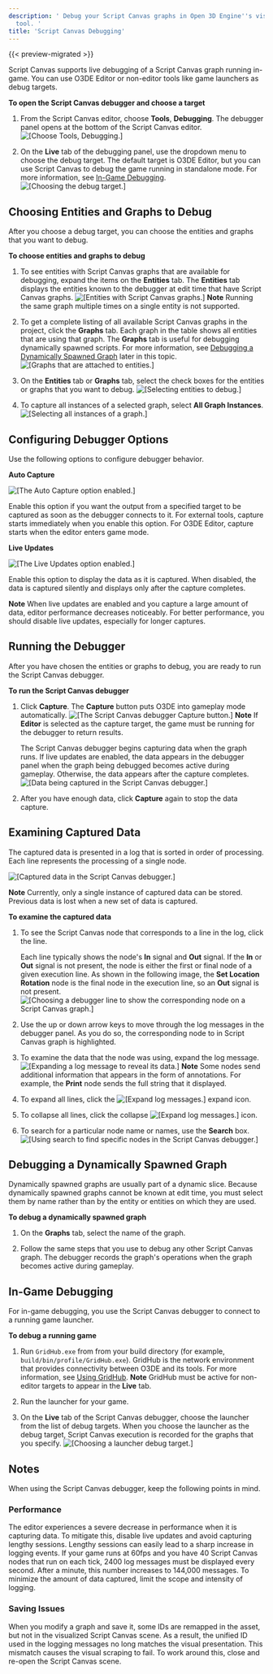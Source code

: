 ```yaml
---
description: ' Debug your Script Canvas graphs in Open 3D Engine''s visual scripting
  tool. '
title: 'Script Canvas Debugging'
---
```


{{< preview-migrated >}}

Script Canvas supports live debugging of a Script Canvas graph running in\-game. You can use O3DE Editor or non\-editor tools like game launchers as debug targets.

**To open the Script Canvas debugger and choose a target**

1. From the Script Canvas editor, choose **Tools**, **Debugging**. The debugger panel opens at the bottom of the Script Canvas editor.
![\[Choose Tools, Debugging.\]](/images/user-guide/scripting/script-canvas/script-canvas-debugging-1.png)

1. On the **Live** tab of the debugging panel, use the dropdown menu to choose the debug target. The default target is O3DE Editor, but you can use Script Canvas to debug the game running in standalone mode. For more information, see [In\-Game Debugging](#script-canvas-debugging-in-game).
![\[Choosing the debug target.\]](/images/user-guide/scripting/script-canvas/script-canvas-debugging-2.png)

## Choosing Entities and Graphs to Debug 

After you choose a debug target, you can choose the entities and graphs that you want to debug.

**To choose entities and graphs to debug**

1. To see entities with Script Canvas graphs that are available for debugging, expand the items on the **Entities** tab. The **Entities** tab displays the entities known to the debugger at edit time that have Script Canvas graphs.
![\[Entities with Script Canvas graphs.\]](/images/user-guide/scripting/script-canvas/script-canvas-debugging-3.png)
**Note**
Running the same graph multiple times on a single entity is not supported.

1. To get a complete listing of all available Script Canvas graphs in the project, click the **Graphs** tab. Each graph in the table shows all entities that are using that graph. The **Graphs** tab is useful for debugging dynamically spawned scripts. For more information, see [Debugging a Dynamically Spawned Graph](#script-canvas-debugging-debugging-a-dynamically-spawned-graph) later in this topic.
![\[Graphs that are attached to entities.\]](/images/user-guide/scripting/script-canvas/script-canvas-debugging-4.png)

1. On the **Entities** tab or **Graphs** tab, select the check boxes for the entities or graphs that you want to debug.
![\[Selecting entities to debug.\]](/images/user-guide/scripting/script-canvas/script-canvas-debugging-5.png)

1. To capture all instances of a selected graph, select **All Graph Instances**.
![\[Selecting all instances of a graph.\]](/images/user-guide/scripting/script-canvas/script-canvas-debugging-6.png)

## Configuring Debugger Options 

Use the following options to configure debugger behavior.

**Auto Capture**

![\[The Auto Capture option enabled.\]](/images/user-guide/scripting/script-canvas/script-canvas-debugging-7.png)

Enable this option if you want the output from a specified target to be captured as soon as the debugger connects to it. For external tools, capture starts immediately when you enable this option. For O3DE Editor, capture starts when the editor enters game mode.

**Live Updates**

![\[The Live Updates option enabled.\]](/images/user-guide/scripting/script-canvas/script-canvas-debugging-8.png)

Enable this option to display the data as it is captured. When disabled, the data is captured silently and displays only after the capture completes.

**Note**
When live updates are enabled and you capture a large amount of data, editor performance decreases noticeably. For better performance, you should disable live updates, especially for longer captures.

## Running the Debugger 

After you have chosen the entities or graphs to debug, you are ready to run the Script Canvas debugger.

**To run the Script Canvas debugger**

1. Click **Capture**. The **Capture** button puts O3DE into gameplay mode automatically.
![\[The Script Canvas debugger Capture button.\]](/images/user-guide/scripting/script-canvas/script-canvas-debugging-9.png)
**Note**
If **Editor** is selected as the capture target, the game must be running for the debugger to return results.

   The Script Canvas debugger begins capturing data when the graph runs. If live updates are enabled, the data appears in the debugger panel when the graph being debugged becomes active during gameplay. Otherwise, the data appears after the capture completes.
![\[Data being captured in the Script Canvas debugger.\]](/images/user-guide/scripting/script-canvas/script-canvas-debugging-10.png)

1. After you have enough data, click **Capture** again to stop the data capture.

## Examining Captured Data 

The captured data is presented in a log that is sorted in order of processing. Each line represents the processing of a single node.

![\[Captured data in the Script Canvas debugger.\]](/images/user-guide/scripting/script-canvas/script-canvas-debugging-11.png)

**Note**
Currently, only a single instance of captured data can be stored. Previous data is lost when a new set of data is captured.

**To examine the captured data**

1. To see the Script Canvas node that corresponds to a line in the log, click the line.

   Each line typically shows the node's **In** signal and **Out** signal. If the **In** or **Out** signal is not present, the node is either the first or final node of a given execution line. As shown in the following image, the **Set Location Rotation** node is the final node in the execution line, so an **Out** signal is not present.
![\[Choosing a debugger line to show the corresponding node on a Script Canvas graph.\]](/images/user-guide/scripting/script-canvas/script-canvas-debugging-12.png)

1. Use the up or down arrow keys to move through the log messages in the debugger panel. As you do so, the corresponding node to in Script Canvas graph is highlighted.

1. To examine the data that the node was using, expand the log message.
![\[Expanding a log message to reveal its data.\]](/images/user-guide/scripting/script-canvas/script-canvas-debugging-13.png)
**Note**
Some nodes send additional information that appears in the form of annotations. For example, the **Print** node sends the full string that it displayed.

1. To expand all lines, click the ![\[Expand log messages.\]](/images/user-guide/scripting/script-canvas/script-canvas-debugging-14.png) expand icon.

1. To collapse all lines, click the collapse ![\[Expand log messages.\]](/images/user-guide/scripting/script-canvas/script-canvas-debugging-15.png) icon.

1. To search for a particular node name or names, use the **Search** box.
![\[Using search to find specific nodes in the Script Canvas debugger.\]](/images/user-guide/scripting/script-canvas/script-canvas-debugging-16.png)

## Debugging a Dynamically Spawned Graph 

Dynamically spawned graphs are usually part of a dynamic slice. Because dynamically spawned graphs cannot be known at edit time, you must select them by name rather than by the entity or entities on which they are used.

**To debug a dynamically spawned graph**

1. On the **Graphs** tab, select the name of the graph.

1. Follow the same steps that you use to debug any other Script Canvas graph. The debugger records the graph's operations when the graph becomes active during gameplay.

## In\-Game Debugging 

For in\-game debugging, you use the Script Canvas debugger to connect to a running game launcher.

**To debug a running game**

1. Run `GridHub.exe` from from your build directory \(for example, `build/bin/profile/GridHub.exe`\). GridHub is the network environment that provides connectivity between O3DE and its tools. For more information, see [Using GridHub](/docs/userguide/gridhub-intro.md).
**Note**
GridHub must be active for non\-editor targets to appear in the **Live** tab.

1. Run the launcher for your game.

1. On the **Live** tab of the Script Canvas debugger, choose the launcher from the list of debug targets. When you choose the launcher as the debug target, Script Canvas execution is recorded for the graphs that you specify.
![\[Choosing a launcher debug target.\]](/images/user-guide/scripting/script-canvas/script-canvas-debugging-2.png)

## Notes 

When using the Script Canvas debugger, keep the following points in mind.

### Performance 

The editor experiences a severe decrease in performance when it is capturing data. To mitigate this, disable live updates and avoid capturing lengthy sessions. Lengthy sessions can easily lead to a sharp increase in logging events. If your game runs at 60fps and you have 40 Script Canvas nodes that run on each tick, 2400 log messages must be displayed every second. After a minute, this number increases to 144,000 messages. To minimize the amount of data captured, limit the scope and intensity of logging.

### Saving Issues 

When you modify a graph and save it, some IDs are remapped in the asset, but not in the visualized Script Canvas scene. As a result, the unified ID used in the logging messages no long matches the visual presentation. This mismatch causes the visual scraping to fail. To work around this, close and re\-open the Script Canvas scene.
